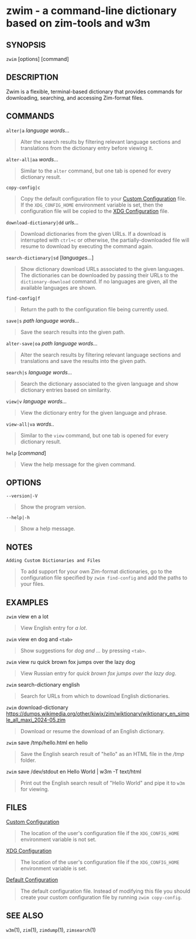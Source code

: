 # zwim - a command-line dictionary based on zim-tools and w3m

## SYNOPSIS

`zwim` [options] [command]

## DESCRIPTION

Zwim is a flexible, terminal-based dictionary that provides commands for downloading, searching, and accessing
Zim-format files.

## COMMANDS

`alter|a` _language words..._

> Alter the search results by filtering relevant language sections and translations from the dictionary entry before
> viewing it.

`alter-all|aa` _words..._

> Similar to the `alter` command, but one tab is opened for every dictionary result.

`copy-config|c`

> Copy the default configuration file to your [Custom Configuration] file. If the `XDG_CONFIG_HOME` environment variable
> is set, then the configuration file will be copied to the [XDG Configuration] file.

`download-dictionary|dd` _urls..._

> Download dictionaries from the given URLs. If a download is interrupted with `ctrl+c` or otherwise, the
> partially-downloaded file will resume to download by executing the command again.

`search-dictionary|sd` [_languages..._]

> Show dictionary download URLs associated to the given languages. The dictionaries can be downloaded by passing their
> URLs to the `dictionary-download` command. If no languages are given, all the available languages are shown.

`find-config|f`

> Return the path to the configuration file being currently used.

`save|s` _path language words..._

> Save the search results into the given path.

`alter-save|oa` _path language words..._

> Alter the search results by filtering relevant language sections and translations and save the results into the given
> path.

`search|s` _language words..._

> Search the dictionary associated to the given language and show dictionary entries based on similarity.

`view|v` _language words..._

> View the dictionary entry for the given language and phrase.

`view-all|va` _words.._

> Similar to the `view` command, but one tab is opened for every dictionary result.

`help` [_command_]

> View the help message for the given command.

## OPTIONS

`--version|-V`

> Show the program version.

`--help|-h`

> Show a help message.

## NOTES

`Adding Custom Dictionaries and Files`

> To add support for your own Zim-format dictionaries, go to the configuration file specified by `zwim find-config` and
> add the paths to your files.

## EXAMPLES

`zwim` view en a lot

> View English entry for _a lot_.

`zwim` view en dog and `<tab>`

> Show suggestions for _dog and ..._ by pressing `<tab>`.

`zwim` view ru quick brown fox jumps over the lazy dog

> View Russian entry for _quick brown fox jumps over the lazy dog_.

`zwim` search-dictionary english

> Search for URLs from which to download English dictionaries.

`zwim` download-dictionary
https://dumps.wikimedia.org/other/kiwix/zim/wiktionary/wiktionary_en_simple_all_maxi_2024-05.zim

> Download or resume the download of an English dictionary.

`zwim` save /tmp/hello.html en hello

> Save the English search result of "hello" as an HTML file in the _/tmp_ folder.

`zwim` save /dev/stdout en Hello World | w3m -T text/html

> Print out the English search result of "Hello World" and pipe it to `w3m` for viewing.

## FILES

[Custom Configuration]

> The location of the user's configuration file if the `XDG_CONFIG_HOME` environment variable is not set.

[XDG Configuration]

> The location of the user's configuration file if the `XDG_CONFIG_HOME` environment variable is set.

[Default Configuration]

> The default configuration file. Instead of modifying this file you should create your custom configuration file by
> running `zwim copy-config`.

## SEE ALSO

`w3m`(1), `zim`(1), `zimdump`(1), `zimsearch`(1)

[Custom Configuration]: ~/.config/zwim/zwim.mjs
[Default Configuration]: /usr/share/zwim/zwim.mjs
[XDG Configuration]: $XDG_CONFIG_HOME/zwim/zwim.mjs
